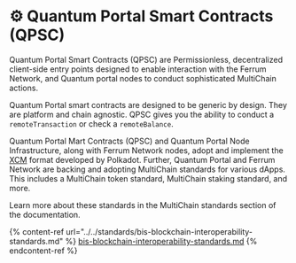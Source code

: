 # ⚙ Quantum Portal Smart Contracts (QPSC)

Quantum Portal Smart Contracts (QPSC) are Permissionless, decentralized client-side entry points designed to enable interaction with the Ferrum Network, and Quantum portal nodes to conduct sophisticated MultiChain actions.

Quantum Portal smart contracts are designed to be generic by design. They are platform and chain agnostic. QPSC gives you the ability to conduct a `remoteTransaction` or check a `remoteBalance`.

Quantum Portal Mart Contracts (QPSC) and Quantum Portal Node Infrastructure, along with Ferrum Network nodes, adopt and implement the [XCM](https://wiki.polkadot.network/docs/learn-xcm) format developed by Polkadot. Further, Quantum Portal and Ferrum Network are backing and adopting MultiChain standards for various dApps. This includes a MultiChain token standard, MultiChain staking standard, and more.&#x20;

Learn more about these standards in the MultiChain standards section of the documentation.

{% content-ref url="../../standards/bis-blockchain-interoperability-standards.md" %}
[bis-blockchain-interoperability-standards.md](../../standards/bis-blockchain-interoperability-standards.md)
{% endcontent-ref %}

